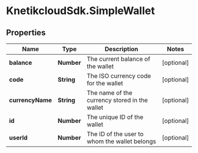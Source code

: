 # KnetikcloudSdk.SimpleWallet

## Properties
Name | Type | Description | Notes
------------ | ------------- | ------------- | -------------
**balance** | **Number** | The current balance of the wallet | [optional] 
**code** | **String** | The ISO currency code for the wallet | [optional] 
**currencyName** | **String** | The name of the currency stored in the wallet | [optional] 
**id** | **Number** | The unique ID of the wallet | [optional] 
**userId** | **Number** | The ID of the user to whom the wallet belongs | [optional] 


